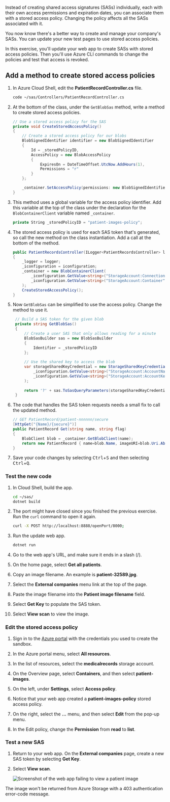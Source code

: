 Instead of creating shared access signatures (SASs) individually, each with their own access permissions and expiration dates, you can associate them with a stored access policy. Changing the policy affects all the SASs associated with it.

You now know there's a better way to create and manage your company's SASs. You can update your new test pages to use stored access policies.

In this exercise, you'll update your web app to create SASs with stored access policies. Then you'll use Azure CLI commands to change the policies and test that access is revoked.

## Add a method to create stored access policies

1. In Azure Cloud Shell, edit the **PatientRecordController.cs** file.

    ```bash
    code ~/sas/Controllers/PatientRecordController.cs
    ```

1. At the bottom of the class, under the `GetBlobSas` method, write a method to create stored access policies.

    ```csharp
    // Use a stored access policy for the SAS
    private void CreateStoredAccessPolicy()
    {
        // Create a stored access policy for our blobs
        BlobSignedIdentifier identifier = new BlobSignedIdentifier
        {
            Id = _storedPolicyID,
            AccessPolicy = new BlobAccessPolicy
            {
                ExpiresOn = DateTimeOffset.UtcNow.AddHours(1),
                Permissions = "r"
            }
        };
    
        _container.SetAccessPolicy(permissions: new BlobSignedIdentifier[] { identifier });
    } 
    ```

1. This method uses a global variable for the access policy identifier. Add this variable at the top of the class under the declaration for the `BlobContainerClient` variable named `_container`.

    ```csharp
    private String _storedPolicyID = "patient-images-policy";
    ```

1. The stored access policy is used for each SAS token that's generated, so call the new method on the class instantiation. Add a call at the bottom of the method.

    ```csharp
    public PatientRecordsController(ILogger<PatientRecordsController> logger, IConfiguration iconfiguration)
    {
        _logger = logger;
        _iconfiguration = iconfiguration; 
        _container = new BlobContainerClient(
            _iconfiguration.GetValue<string>("StorageAccount:ConnectionString"),
            _iconfiguration.GetValue<string>("StorageAccount:Container")
        );
        CreateStoredAccessPolicy();
    }
    ```

1. Now `GetBlobSas` can be simplified to use the access policy. Change the method to use it.

   ```csharp
    // Build a SAS token for the given blob
    private string GetBlobSas()
    {
        // Create a user SAS that only allows reading for a minute
        BlobSasBuilder sas = new BlobSasBuilder 
        {
            Identifier = _storedPolicyID
        };
    
        // Use the shared key to access the blob
        var storageSharedKeyCredential = new StorageSharedKeyCredential(
            _iconfiguration.GetValue<string>("StorageAccount:AccountName"),
            _iconfiguration.GetValue<string>("StorageAccount:AccountKey")
        );
    
        return '?' + sas.ToSasQueryParameters(storageSharedKeyCredential).ToString();
    }
    ```

1. The code that handles the SAS token requests needs a small fix to call the updated method.

    ```csharp
    // GET PatientRecord/patient-nnnnnn/secure
    [HttpGet("{Name}/{secure}")]
    public PatientRecord Get(string name, string flag)
    {
        BlobClient blob = _container.GetBlobClient(name);
        return new PatientRecord { name=blob.Name, imageURI=blob.Uri.AbsoluteUri, sasToken=GetBlobSas() };
    }
    ```

1. Save your code changes by selecting <kbd>Ctrl</kbd>+<kbd>S</kbd> and then selecting <kbd>Ctrl</kbd>+<kbd>Q</kbd>.

### Test the new code

1. In Cloud Shell, build the app.

    ```bash
    cd ~/sas/
    dotnet build
    ```

1. The port might have closed since you finished the previous exercise. Run the `curl` command to open it again.

    ```bash
    curl -X POST http://localhost:8888/openPort/8000;
    ```

1. Run the update web app.

    ```bash
    dotnet run
    ```

1. Go to the web app's URL, and make sure it ends in a slash (/).

1. On the home page, select **Get all patients**.

1. Copy an image filename. An example is **patient-32589.jpg**.

1. Select the **External companies** menu link at the top of the page.

1. Paste the image filename into the **Patient image filename** field.

1. Select **Get Key** to populate the SAS token.

1. Select **View scan** to view the image.

### Edit the stored access policy

1. Sign in to the [Azure portal](https://portal.azure.com/?azure-portal=true) with the credentials you used to create the sandbox.

1. In the Azure portal menu, select **All resources**.

1. In the list of resources, select the **medicalrecords** storage account.

1. On the Overview page, select **Containers**, and then select **patient-images**.

1. On the left, under **Settings**, select **Access policy**.

1. Notice that your web app created a **patient-images-policy** stored access policy.

1. On the right, select the **...** menu, and then select **Edit** from the pop-up menu.

1. In the Edit policy, change the **Permission** from **read** to **list**.

### Test a new SAS

1. Return to your web app. On the **External companies** page, create a new SAS token by selecting **Get Key**.

1. Select **View scan**.

    ![Screenshot of the web app failing to view a patient image](../media/7-sas-fails.png)

The image won't be returned from Azure Storage with a 403 authentication error-code message.
